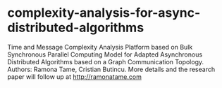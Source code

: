# complexity-analysis-for-async-distributed-algorithms
Time and Message Complexity Analysis Platform based on Bulk Synchronous Parallel Computing Model for Adapted Asynchronous Distributed Algorithms based on a Graph Communication Topology. Authors: Ramona Tame, Cristian Butincu.
More details and the research paper will follow up at http://ramonatame.com
